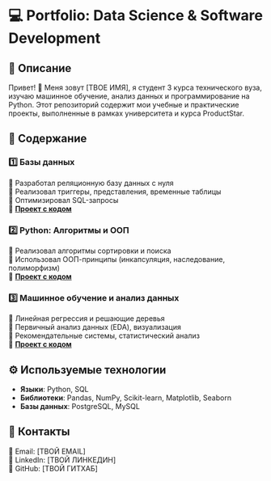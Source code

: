 # 💻 Portfolio: Data Science & Software Development

## 📌 Описание
Привет! 👋 Меня зовут [ТВОЕ ИМЯ], я студент 3 курса технического вуза, изучаю машинное обучение, анализ данных и программирование на Python. Этот репозиторий содержит мои учебные и практические проекты, выполненные в рамках университета и курса ProductStar.

## 📂 Содержание
### 1️⃣ **Базы данных**  
🔹 Разработал реляционную базу данных с нуля  
🔹 Реализовал триггеры, представления, временные таблицы  
🔹 Оптимизировал SQL-запросы  
📌 **[Проект с кодом](ССЫЛКА_НА_ПАПКУ)**  

### 2️⃣ **Python: Алгоритмы и ООП**  
🔹 Реализовал алгоритмы сортировки и поиска  
🔹 Использовал ООП-принципы (инкапсуляция, наследование, полиморфизм)  
📌 **[Проект с кодом](ССЫЛКА_НА_ПАПКУ)**  

### 3️⃣ **Машинное обучение и анализ данных**  
🔹 Линейная регрессия и решающие деревья  
🔹 Первичный анализ данных (EDA), визуализация  
🔹 Рекомендательные системы, статистический анализ  
📌 **[Проект с кодом](ССЫЛКА_НА_ПАПКУ)**  

## ⚙️ Используемые технологии
- **Языки**: Python, SQL  
- **Библиотеки**: Pandas, NumPy, Scikit-learn, Matplotlib, Seaborn  
- **Базы данных**: PostgreSQL, MySQL  

## 🚀 Контакты
📧 Email: [ТВОЙ EMAIL]  
💼 LinkedIn: [ТВОЙ ЛИНКЕДИН]  
📁 GitHub: [ТВОЙ ГИТХАБ]  
